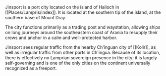 Jinsport is a port city located on the island of Hailoch in [[Places/Lampris/index]]. It is located at the southern tip of the island, at the southern base of Mount Dray. 

The city functions primarily as a trading post and waystation, allowing ships on long journeys around the southeastern coast of Arania to resupply their crews and anchor in a calm and well-protected harbor. 

Jinsport sees regular traffic from the nearby Ch'inguan city of [[Kolir]], as well as irregular traffic from other ports in Ch'ingua. Because of its location, there is effectively no Lamprian sovereign presence in the city; it is largely self-governing and is one of the only cities on the continent universally recognized as a freeport. 